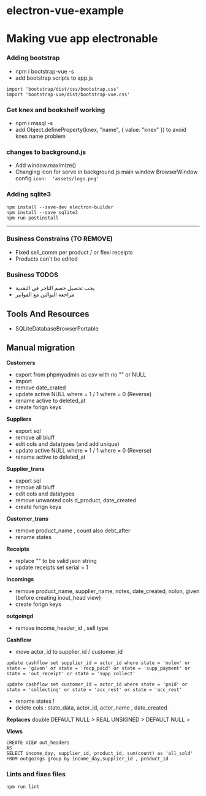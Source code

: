# electron-vue-example

# Making vue app electronable

### Adding bootstrap

- npm i bootstrap-vue -s 
- add bootstrap scripts to app.js
```
import 'bootstrap/dist/css/bootstrap.css'
import 'bootstrap-vue/dist/bootstrap-vue.css'
```

### Get knex and bookshelf working

- npm i mssql -s
- add Object.defineProperty(knex, "name", { value: "knex" }) to avoid knex name problem

### changes to background.js

- Add window.maximize()
- Changing icon for serve in background.js main window BrowserWindow config `icon:  'assets/logo.png'`

### Adding sqlite3
```
npm install --save-dev electron-builder
npm install --save sqlite3
npm run postinstall
```
---

### Business Constrains (TO REMOVE)

- Fixed sell_comm per product / or flexi receipts
- Products can't be edited


### Business TODOS
- يجب تحصيل خصم التاجر في النقدية 
- مراجعة النوالين مع الفواتير

## Tools And Resources

- SQLiteDatabaseBrowserPortable

## Manual migration

**Customers**
- export from phpmyadmin as csv with no "" or NULL
- import 
- remove date_crated
- update active NULL where = 1 / 1 where = 0 (Reverse)
- rename active to deleted_at
- create forign keys

**Suppliers**
- export sql
- remove all bluff
- edit cols and datatypes (and add unique)
- update active NULL where = 1 / 1 where = 0 (Reverse)
- rename active to deleted_at

**Supplier_trans**
- export sql
- remove all bluff
- edit cols and datatypes 
- remove unwanted cols d_product, date_created
- create forign keys

**Customer_trans**
- remove product_name , count also debt_after
- rename states

**Receipts**
- replace "\" to be valid json string
- update receipts set serial = 1

**Incomings**
- remove product_name, supplier_name, notes, date_created, nolon, given 
(before creating inout_head view)
- create forign keys

**outgoingd**
- remove income_header_id , sell type

**Cashflow**
- move actor_id to supplier_id / customer_id
```
update cashflow set supplier_id = actor_id where state = 'nolon' or state = 'given' or state = 'recp_paid' or state = 'supp_payment' or state = 'out_receipt' or state = 'supp_collect' 

update cashflow set customer_id = actor_id where state = 'paid' or state = 'collecting' or state = 'acc_rest' or state = 'acc_rest'
```
- rename states !
- delete cols : state_data, actor_id, actor_name , date_created

**Replaces**
double DEFAULT NULL > REAL
UNSIGNED > 
DEFAULT NULL > 

**Views**
```
CREATE VIEW out_headers 
AS
SELECT income_day, supplier_id, product_id, sum(count) as 'all_sold' FROM outgoings group by income_day,supplier_id , product_id 
```

### Lints and fixes files
```
npm run lint
```
